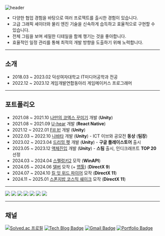 ![header](https://capsule-render.vercel.app/api?type=waving&color=gradient&cuscomColorList=10&height=200&text=클라이언트%20개발자%20이현희&fontColor=ffffff&fontSize=50&animation=twinkling)  
- 다양한 협업 경험을 바탕으로 여러 프로젝트를 출시한 경험이 있습니다.
- 고급 그래픽 셰이더와 물리 엔진 기술을 신속하게 습득하고 효율적으로 구현할 수 있습니다.
- 전체 그림을 보며 세밀한 디테일을 함께 챙기는 것을 좋아합니다.
- 효율적인 일정 관리를 통해 최적의 개발 방향을 도출하기 위해 노력합니다.

---
## 소개
- 2018.03 ~ 2023.02 덕성여자대학교 IT미디어공학과 전공
- 2022.12 ~ 2023.12 게임개발연합동아리 게임메이커스 프로그래머

---
## 포트폴리오
- 2021.08 ~ 2021.10 [나만의 코엑스 꾸미기](https://www.youtube.com/watch?v=n4vxfhon-xw) 개발 (**Unity**)
- 2021.08 ~ 2021.09 [U-hear](https://www.youtube.com/watch?v=wOdCu0C2UhQ) 개발 (**React Native**)
- 2021.12 ~ 2022.01 [Fill It!](https://www.youtube.com/shorts/0jeFXFmU_6k) 개발 (**Unity**)
- 2022.03 ~ 2022.10 [나바타](https://youtube.com/shorts/8qYYUTfOXqw?si=TmOwWy_ieIwmtwI6) 개발 (**Unity**)  - ICT 이브와 공모전 **동상** (**팀장**)
- 2023.02 ~ 2023.04 [드리밍 펫](https://skich.app/games/--1346) 개발 (**Unity**) - **구글 플레이스토어** 출시
- 2023.05 ~ 2023.12 [액체진입](https://store.steampowered.com/app/2770300/_/?l=koreana) 개발 (**Unity**)  - **스팀** 출시, 인디크래프트 **TOP 20** 선정
- 2024.03 ~ 2024.04 [스펠렁키2](https://www.youtube.com/watch?v=Qe-az1fwL18) 모작 (**WinAPI**)
- 2024.05 ~ 2024.06 [델버](https://youtu.be/Uoh0fd54lS8) 모작 (+ [맵툴](https://youtu.be/WiXiZRGAdYc)) (**DirectX 9**)
- 2024.07 ~ 2024.10 [킬 잇 위드 파이어](https://youtu.be/4DSws225wYA) 모작 (**DirectX 11**)
- 2024.11 ~ 2025.01 [스폰지밥 코스믹 쉐이크](https://youtu.be/mR7H6S9LxZY) 모작 (**DirectX 11**)

---
<img src="https://img.shields.io/badge/C++-00599C?style=for-the-badge&logo=cplusplus&logoColor=white"> <img src="https://img.shields.io/badge/C-A8B9CC?style=for-the-badge&logo=C&logoColor=black"> <img src="https://img.shields.io/badge/CSharp-239120?style=for-the-badge&logo=Csharp&logoColor=white"> <img src="https://img.shields.io/badge/Unreal-0E1128?style=for-the-badge&logo=unrealengine&logoColor=white"> <img src="https://img.shields.io/badge/Unity-FFFFFF?style=for-the-badge&logo=Unity&logoColor=black"> <img src="https://img.shields.io/badge/React Native-61DAFB?style=for-the-badge&logo=React&logoColor=black"> <img src="https://img.shields.io/badge/Linux-FCC624?style=for-the-badge&logo=Linux&logoColor=black">

---
## 채널
[![Solved.ac
프로필](http://mazassumnida.wtf/api/mini/generate_badge?boj=dimplehh)](https://solved.ac/dimplehh)
[![Tech Blog Badge](http://img.shields.io/badge/-Tech%20blog-black?style=flat-square&logo=github&link=https://hyunee-egeojeogeo.tistory.com/)](https://hyunee-egeojeogeo.tistory.com/)
[![Gmail Badge](https://img.shields.io/badge/-Gmail-d14836?style=flat-square&logo=Gmail&logoColor=white&link=mailto:42.4.hyunhlee@gmail.com)](mailto:42.4.hyunhlee@gmail.com)
[![Portfolio Badge](https://img.shields.io/badge/Portfolio-ffffff?style=flat-square&logo=Notion&logoColor=black&link=https://www.notion.so/af94dc3f80c54bf18983870eaee6ab96)](https://burly-rosemary-7fa.notion.site/198aa113a42a80d092cfde31ec9d2669?pvs=74)
